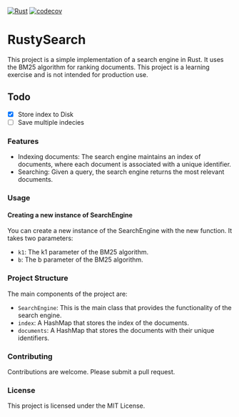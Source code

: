 [![Rust](https://github.com/alexohneander/rustysearch/actions/workflows/rust.yml/badge.svg)](https://github.com/alexohneander/rustysearch/actions/workflows/rust.yml)
[![codecov](https://codecov.io/gh/alexohneander/rustysearch/graph/badge.svg?token=IE0019X6NK)](https://codecov.io/gh/alexohneander/rustysearch)

# RustySearch

This project is a simple implementation of a search engine in Rust. It uses the BM25 algorithm for ranking documents.
This project is a learning exercise and is not intended for production use.

## Todo

- [x] Store index to Disk
- [ ] Save multiple indecies

### Features

- Indexing documents: The search engine maintains an index of documents, where each document is associated with a unique identifier.
- Searching: Given a query, the search engine returns the most relevant documents.

### Usage

#### Creating a new instance of SearchEngine

You can create a new instance of the SearchEngine with the new function. It takes two parameters:

- `k1`: The k1 parameter of the BM25 algorithm.
- `b`: The b parameter of the BM25 algorithm.

### Project Structure

The main components of the project are:

- `SearchEngine`: This is the main class that provides the functionality of the search engine.
- `index`: A HashMap that stores the index of the documents.
- `documents`: A HashMap that stores the documents with their unique identifiers.

### Contributing

Contributions are welcome. Please submit a pull request.

### License

This project is licensed under the MIT License.
